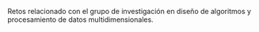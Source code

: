 Retos relacionado con el grupo de investigación en diseño de algoritmos y procesamiento de datos multidimensionales.
